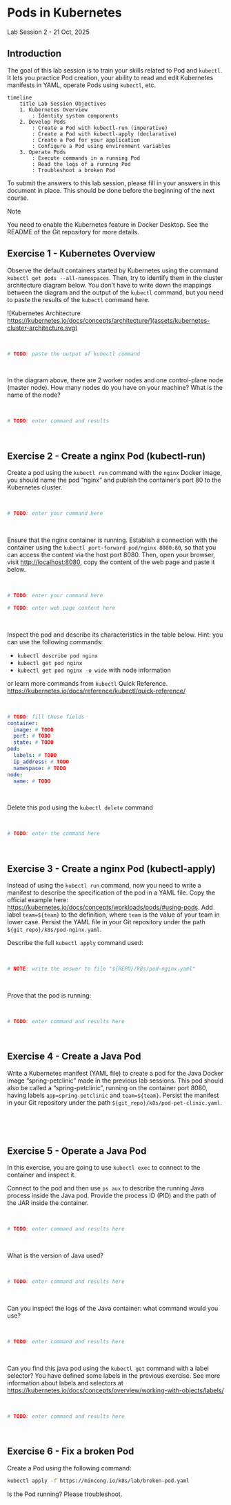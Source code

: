 # Pods in Kubernetes

Lab Session 2 - 21 Oct, 2025

## Introduction

The goal of this lab session is to train your skills related to Pod and
`kubectl`. It lets you practice Pod creation, your ability to read and
edit Kubernetes manifests in YAML, operate Pods using `kubectl`, etc.

``` mermaid
timeline
    title Lab Session Objectives
    1. Kubernetes Overview
        : Identity system components
    2. Develop Pods
        : Create a Pod with kubectl-run (imperative)
        : Create a Pod with kubectl-apply (declarative)
        : Create a Pod for your application
        : Configure a Pod using environment variables
    3. Operate Pods
        : Execute commands in a running Pod
        : Read the logs of a running Pod
        : Troubleshoot a broken Pod
```

To submit the answers to this lab session, please fill in your answers
in this document in place. This should be done before the beginning of
the next course.

> [!NOTE]
> You need to enable the Kubernetes feature in Docker Desktop.
> See the README of the Git repository for more details.

## Exercise 1 - Kubernetes Overview

Observe the default containers started by Kubernetes using the command
`kubectl get pods --all-namespaces`. Then, try to identify them in the
cluster architecture diagram below. You don’t have to write down the
mappings between the diagram and the output of the `kubectl` command,
but you need to paste the results of the `kubectl` command here.

![Kubernetes Architecture
https://kubernetes.io/docs/concepts/architecture/](assets/kubernetes-cluster-architecture.svg)

  

``` sh
# TODO: paste the output of kubectl command
```

  

In the diagram above, there are 2 worker nodes and one control-plane
node (master node). How many nodes do you have on your machine? What is
the name of the node?

  

``` sh
# TODO: enter command and results
```

  

## Exercise 2 - Create a nginx Pod (kubectl-run)

Create a pod using the `kubectl run` command with the `nginx` Docker
image, you should name the pod “nginx” and publish the container’s port
80 to the Kubernetes cluster.

  

``` sh
# TODO: enter your command here
```

  

Ensure that the nginx container is running. Establish a connection with
the container using the `kubectl port-forward pod/nginx 8080:80`, so
that you can access the content via the host port 8080. Then, open your
browser, visit <http://localhost:8080>, copy the content of the web page
and paste it below.

  

``` sh
# TODO: enter your command here
```

``` sh
# TODO: enter web page content here
```

  

Inspect the pod and describe its characteristics in the table below.
Hint: you can use the following commands:

- `kubectl describe pod nginx`
- `kubectl get pod nginx`
- `kubectl get pod nginx -o wide` with node information

or learn more commands from `kubectl` Quick Reference.
<https://kubernetes.io/docs/reference/kubectl/quick-reference/>

  

``` yaml
# TODO: fill these fields
container:
  image: # TODO
  port: # TODO
  state: # TODO
pod:
  labels: # TODO
  ip_address: # TODO
  namespace: # TODO
node:
  name: # TODO
```

  

Delete this pod using the `kubectl delete` command

  

``` sh
# TODO: enter the command here
```

  

## Exercise 3 - Create a nginx Pod (kubectl-apply)

Instead of using the `kubectl run` command, now you need to write a
manifest to describe the specification of the pod in a YAML file. Copy
the official example here:
<https://kubernetes.io/docs/concepts/workloads/pods/#using-pods>. Add
label `team=${team}` to the definition, where `team` is the value of
your team in lower case. Persist the YAML file in your Git repository
under the path `${git_repo}/k8s/pod-nginx.yaml`.

Describe the full `kubectl apply` command used:

  

``` sh
# NOTE: write the answer to file "${REPO}/k8s/pod-nginx.yaml"
```

  

Prove that the pod is running:

  

``` sh
# TODO: enter command and results here
```

  

## Exercise 4 - Create a Java Pod

Write a Kubernetes manifest (YAML file) to create a pod for the Java
Docker image “spring-petclinic” made in the previous lab sessions. This
pod should also be called a “spring-petclinic”, running on the container
port 8080, having labels `app=spring-petclinic` and `team=${team}`.
Persist the manifest in your Git repository under the path
`${git_repo}/k8s/pod-pet-clinic.yaml`.

  

  

## Exercise 5 - Operate a Java Pod

In this exercise, you are going to use `kubectl exec` to connect to the
container and inspect it.

Connect to the pod and then use `ps aux` to describe the running Java
process inside the Java pod. Provide the process ID (PID) and the path
of the JAR inside the container.

  

``` sh
# TODO: enter command and results here
```

  

What is the version of Java used?

  

``` sh
# TODO: enter command and results here
```

  

Can you inspect the logs of the Java container: what command would you
use?

  

``` sh
# TODO: enter command and results here
```

  

Can you find this java pod using the `kubectl get` command with a label
selector? You have defined some labels in the previous exercise. See
more information about labels and selectors at
https://kubernetes.io/docs/concepts/overview/working-with-objects/labels/

  

``` sh
# TODO: enter command and results here
```

  

## Exercise 6 - Fix a broken Pod

Create a Pod using the following command:

``` sh
kubectl apply -f https://mincong.io/k8s/lab/broken-pod.yaml
```

Is the Pod running? Please troubleshoot.

